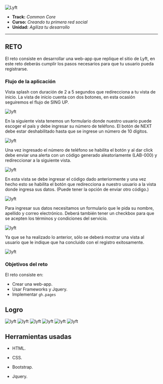 ![Lyft](assets/img/logo-readme.jpg)

* **Track:** _Common Core_
* **Curso:** _Creando tu primera red social_
* **Unidad:** _Agiliza tu desarrollo_

***

## RETO

El reto consiste en desarrollar una web-app que replique el sitio de Lyft, en este reto deberás cumplir los pasos necesarios para que tu usuario pueda registrarse.

### Flujo de la aplicación
Vista splash con duración de 2 a 5 segundos que redirecciona a tu vista de inicio. La vista de inicio cuenta con dos botones, en esta ocasión seguiremos el flujo de SING UP. 

![lyft](assets/img/reto-1.JPG)


En la siguiente vista tenemos un formulario donde nuestro usuario puede escoger el país y debe ingresar su número de teléfono. El botón de NEXT debe estar deshabilitado hasta que se ingrese un número de 10 dígitos. 

![lyft](assets/img/reto-2.JPG)


Una vez ingresado el número de teléfono se habilita el botón y al dar click debe enviar una alerta con un código generado aleatoriamente (LAB-000) y redireccionar a la siguiente vista. 

![lyft](assets/img/reto-3.JPG)

En esta vista se debe ingresar el código dado anteriormente y una vez hecho esto se habilita el botón que redirecciona a nuestro usuario a la vista donde ingresa sus datos. (Puede tener la opción de enviar otro código.) 

![lyft](assets/img/reto-4.JPG)

Para ingresar sus datos necesitamos un formulario que le pida su nombre, apellido y correo electrónico. Deberá también tener un checkbox para que se acepten los términos y condiciones del servicio. 

![lyft](assets/img/reto-5.JPG)

Ya que se ha realizado lo anterior, sólo se deberá mostrar una vista al usuario que le indique que ha concluido con el registro exitosamente. 

![lyft](assets/img/reto-6.JPG)

### Objetivos del reto

El reto consiste en:

* Crear una web-app.
* Usar Frameworks y Jquery.
* Implementar `gh.pages`

## Logro

![lyft](assets/img/logro-1.JPG)
![lyft](assets/img/logro-2.JPG)
![lyft](assets/img/logro-3.JPG)
![lyft](assets/img/logro-4.JPG)
![lyft](assets/img/logro-5.JPG)
![lyft](assets/img/logro-6.JPG)  


## Herramientas usadas

* HTML.   

* CSS.   

* Bootstrap.  

* Jquery.  